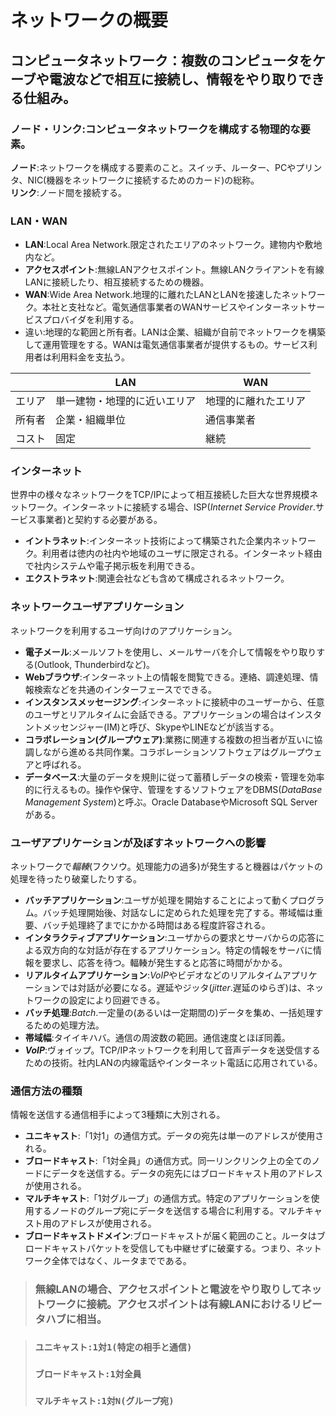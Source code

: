 # ネットワークの概要

## コンピュータネットワーク：複数のコンピュータをケーブや電波などで相互に接続し、情報をやり取りできる仕組み。

### **ノード・リンク**:コンピュータネットワークを構成する物理的な要素。  
**ノード**:ネットワークを構成する要素のこと。スイッチ、ルーター、PCやプリンタ、NIC(機器をネットワークに接続するためのカード)の総称。  
**リンク**:ノード間を接続する。  

### **LAN・WAN**  
- **LAN**:Local Area Network.限定されたエリアのネットワーク。建物内や敷地内など。
- **アクセスポイント**:無線LANアクセスポイント。無線LANクライアントを有線LANに接続したり、相互接続するための機器。
- **WAN**:Wide Area Network.地理的に離れたLANとLANを接速したネットワーク。本社と支社など。電気通信事業者のWANサービスやインターネットサービスプロバイダを利用する。
- 違い:地理的な範囲と所有者。LANは企業、組織が自前でネットワークを構築して運用管理をする。WANは電気通信事業者が提供するもの。サービス利用者は利用料金を支払う。

|     |LAN                    |WAN               |
|-----|---------------------- |----------------- |
|エリア|単一建物・地理的に近いエリア|地理的に離れたエリア |
|所有者|企業・組織単位            |通信事業者         |
|コスト|固定                    |継続              |

### **インターネット**
世界中の様々なネットワークをTCP/IPによって相互接続した巨大な世界規模ネットワーク。インターネットに接続する場合、ISP(*Internet Service Provider*.サービス事業者)と契約する必要がある。  
- **イントラネット**:インターネット技術によって構築された企業内ネットワーク。利用者は徳内の社内や地域のユーザに限定される。インターネット経由で社内システムや電子掲示板を利用できる。
- **エクストラネット**:関連会社なども含めて構成されるネットワーク。

### **ネットワークユーザアプリケーション**
ネットワークを利用するユーザ向けのアプリケーション。
- **電子メール**:メールソフトを使用し、メールサーバを介して情報をやり取りする(Outlook, Thunderbirdなど)。
- **Webブラウザ**:インターネット上の情報を閲覧できる。連絡、調達処理、情報検索などを共通のインターフェースでできる。
- **インスタンスメッセージング**:インターネットに接続中のユーザーから、任意のユーザとリアルタイムに会話できる。アプリケーションの場合はインスタントメッセンジャー(IM)と呼び、SkypeやLINEなどが該当する。
- **コラボレーション(グループウェア)**:業務に関連する複数の担当者が互いに協調しながら進める共同作業。コラボレーションソフトウェアはグループウェアと呼ばれる。
- **データベース**:大量のデータを規則に従って蓄積しデータの検索・管理を効率的に行えるもの。操作や保守、管理をするソフトウェアをDBMS(*DataBase Management System*)と呼ぶ。Oracle DatabaseやMicrosoft SQL Serverがある。

### **ユーザアプリケーションが及ぼすネットワークへの影響**
ネットワークで*輻輳*(フクソウ。処理能力の過多)が発生すると機器はパケットの処理を待ったり破棄したりする。
- **バッチアプリケーション**:ユーザが処理を開始することによって動くプログラム。バッチ処理開始後、対話なしに定められた処理を完了する。帯域幅は重要、バッチ処理終了までにかかる時間はある程度許容される。
- **インタラクティブアプリケーション**:ユーザからの要求とサーバからの応答による双方向的な対話が存在するアプリケーション。特定の情報をサーバに情報を要求し、応答を待つ。輻輳が発生すると応答に時間がかかる。
- **リアルタイムアプリケーション**:*VoIP*やビデオなどのリアルタイムアプリケーションでは対話が必要になる。遅延やジッタ(*jitter*.遅延のゆらぎ)は、ネットワークの設定により回避できる。
- **バッチ処理**:*Batch*.一定量の(あるいは一定期間の)データを集め、一括処理するための処理方法。
- **帯域幅**:タイイキハバ。通信の周波数の範囲。通信速度とほぼ同義。
- ***VoIP***:ヴォイップ。TCP/IPネットワークを利用して音声データを送受信するための技術。社内LANの内線電話やインターネット電話に応用されている。

### **通信方法の種類**
情報を送信する通信相手によって3種類に大別される。
- **ユニキャスト**:「1対1」の通信方式。データの宛先は単一のアドレスが使用される。
- **ブロードキャスト**:「1対全員」の通信方式。同一リンクリンク上の全てのノードにデータを送信する。データの宛先にはブロードキャスト用のアドレスが使用される。
- **マルチキャスト**:「1対グループ」の通信方式。特定のアプリケーションを使用するノードのグループ宛にデータを送信する場合に利用する。マルチキャスト用のアドレスが使用される。
- **ブロードキャストドメイン**:ブロードキャストが届く範囲のこと。ルータはブロードキャストパケットを受信しても中継せずに破棄する。つまり、ネットワーク全体ではなく、ルータまでである。

> ### 無線LANの場合、アクセスポイントと電波をやり取りしてネットワークに接続。アクセスポイントは有線LANにおけるリピータハブに相当。

> ### `ユニキャスト:1対1(特定の相手と通信)`
> ### `ブロードキャスト:1対全員`
> ### `マルチキャスト:1対N(グループ宛)`
